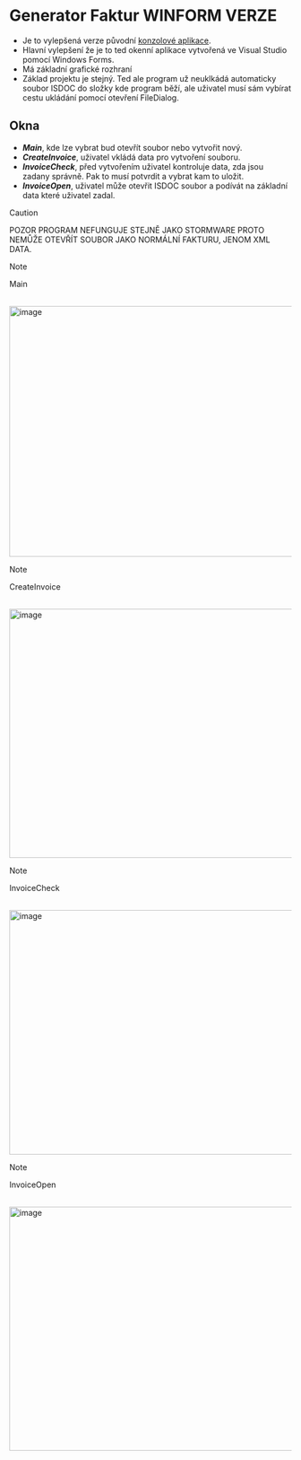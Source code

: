 # Generator Faktur WINFORM VERZE
* Je to vylepšená verze původní [konzolové aplikace](https://github.com/LeonidCharikov/Generator_Faktur).
* Hlavní vylepšení že je to ted okenní aplikace vytvořená ve Visual Studio pomocí Windows Forms.
* Má základní grafické rozhraní
* Základ projektu je stejný. Ted ale program už neuklkádá automaticky soubor ISDOC do složky kde program běží, ale uživatel musí sám vybírat cestu ukládání pomocí otevření FileDialog.

## Okna
* ***Main***, kde lze vybrat bud otevřít soubor nebo vytvořit nový.
* ***CreateInvoice***, uživatel vkládá data pro vytvoření souboru.
* ***InvoiceCheck***, před vytvořením uživatel kontroluje data, zda jsou zadany správně. Pak to musí potvrdit a vybrat kam to uložit.
* ***InvoiceOpen***, uživatel může otevřit ISDOC soubor a podívát na základní data které uživatel zadal.


> [!CAUTION]
> POZOR PROGRAM NEFUNGUJE STEJNĚ JAKO STORMWARE PROTO NEMŮŽE OTEVŘÍT SOUBOR JAKO NORMÁLNÍ FAKTURU, JENOM XML DATA.


> [!NOTE]
> Main
<br/><br/>
<img width="801" height="447" alt="image" src="https://github.com/user-attachments/assets/9f98a946-f445-47f4-bce8-e7c0597dd106" />

> [!NOTE]
> CreateInvoice
<br/><br/>
<img width="784" height="444" alt="image" src="https://github.com/user-attachments/assets/111b9360-e3d7-491d-8b50-d06e24ad9361" />

> [!NOTE]
> InvoiceCheck
<br/><br/>
<img width="791" height="436" alt="image" src="https://github.com/user-attachments/assets/8b9d8a7e-e9c5-42e5-abe6-9146b08b6265" />

> [!NOTE]
> InvoiceOpen
<br/><br/>
<img width="781" height="435" alt="image" src="https://github.com/user-attachments/assets/800857f6-4ed1-4df4-bfbc-009923fe634c" />
